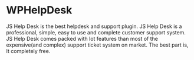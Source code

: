 # WPHelpDesk
JS Help Desk is the best helpdesk and support plugin. JS Help Desk is a professional, simple, easy to use and complete customer support system. JS Help Desk comes packed with lot features than most of the expensive(and complex) support ticket system on market. The best part is, It completely free.
